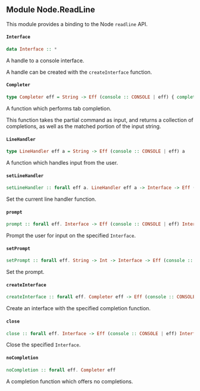 ## Module Node.ReadLine

This module provides a binding to the Node `readline` API.

#### `Interface`

``` purescript
data Interface :: *
```

A handle to a console interface.

A handle can be created with the `createInterface` function.

#### `Completer`

``` purescript
type Completer eff = String -> Eff (console :: CONSOLE | eff) { completions :: Array String, matched :: String }
```

A function which performs tab completion.

This function takes the partial command as input, and returns a collection of 
completions, as well as the matched portion of the input string.

#### `LineHandler`

``` purescript
type LineHandler eff a = String -> Eff (console :: CONSOLE | eff) a
```

A function which handles input from the user.

#### `setLineHandler`

``` purescript
setLineHandler :: forall eff a. LineHandler eff a -> Interface -> Eff (console :: CONSOLE | eff) Interface
```

Set the current line handler function.

#### `prompt`

``` purescript
prompt :: forall eff. Interface -> Eff (console :: CONSOLE | eff) Interface
```

Prompt the user for input on the specified `Interface`.

#### `setPrompt`

``` purescript
setPrompt :: forall eff. String -> Int -> Interface -> Eff (console :: CONSOLE | eff) Interface
```

Set the prompt.

#### `createInterface`

``` purescript
createInterface :: forall eff. Completer eff -> Eff (console :: CONSOLE | eff) Interface
```

Create an interface with the specified completion function.

#### `close`

``` purescript
close :: forall eff. Interface -> Eff (console :: CONSOLE | eff) Interface
```

Close the specified `Interface`.

#### `noCompletion`

``` purescript
noCompletion :: forall eff. Completer eff
```

A completion function which offers no completions.


